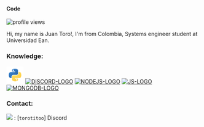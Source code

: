 #### Code
![profile views](https://komarev.com/ghpvc/?username=Code126)

Hi, my name is Juan Toro!, I'm from Colombia, Systems engineer student at Universidad Ean.


### Knowledge:

[<img src="./assets/pythonlogo" alt="PYTHON-LOGO" height="45" wight="45" />](https://python.org/)
[<img src="./assets/DLogo.png" alt="DISCORD-LOGO" height="45" wight="45" />](https://discord.com/)
[<img src="./assets/NodeJS.png" alt="NODEJS-LOGO" height="45" wight="45" />](https://nodejs.org/)
[<img src="./assets/JavaScript.jpg" alt="JS-LOGO" height="45" wight="45" />](https://www.javascript.com/)
[<img src="./assets/MongoDB.png" alt="MONGODB-LOGO" height="45" wight="45" />](https://www.mongodb.com/)

### Contact:
<img src="https://raw.githubusercontent.com/vladfrangu/vladfrangu/master/assets/logo-discord.png"> : [`torotitoo`] Discord



